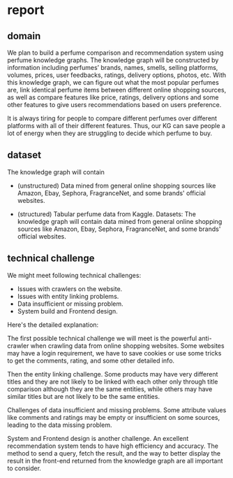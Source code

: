 # report

## domain

We plan to build a perfume comparison and recommendation system using perfume knowledge graphs. The knowledge graph will be constructed by information including perfumes’ brands, names, smells, selling platforms, volumes, prices, user feedbacks, ratings, delivery options, photos, etc. With this knowledge graph, we can figure out what the most popular perfumes are, link identical perfume items between different online shopping sources, as well as compare features like price, ratings, delivery options and some other features to give users recommendations based on users preference.

It is always tiring for people to compare different perfumes over different platforms with all of their different features. Thus, our KG can save people a lot of energy when they are struggling to decide which perfume to buy.

## dataset

The knowledge graph will contain

- (unstructured) Data mined from general online shopping sources like Amazon, Ebay, Sephora, FragranceNet, and some brands' official websites.

- (structured) Tabular perfume data from Kaggle.
Datasets: The knowledge graph will contain data mined from general online shopping sources like Amazon, Ebay, Sephora, FragranceNet, and some brands' official websites.

## technical challenge

We might meet following technical challenges:

- Issues with crawlers on the website.
- Issues with entity linking problems.
- Data insufficient or missing problem.
- System build and Frontend design.

Here's the detailed explanation:

The first possible technical challenge we will meet is the powerful anti-crawler when crawling data from online shopping websites. Some websites may have a login requirement, we have to save cookies or use some tricks to get the comments, rating, and some other detailed info.

Then the entity linking challenge. Some products may have very different titles and they are not likely to be linked with each other only through title comparison although they are the same entities, while others may have similar titles but are not likely to be the same entities.

Challenges of data insufficient and missing problems. Some attribute values like comments and ratings may be empty or insufficient on some sources, leading to the data missing problem.

System and Frontend design is another challenge. An excellent recommendation system tends to have high efficiency and accuracy. The method to send a query, fetch the result, and the way to better display the result in the front-end returned from the knowledge graph are all important to consider.
